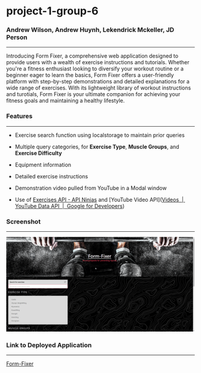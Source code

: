# project-1-group-6

### Andrew Wilson, Andrew Huynh, Lekendrick Mckeller, JD Person

---

Introducing Form Fixer, a comprehensive web application designed to provide users with a wealth of exercise instructions and tutorials. Whether you're a fitness enthusiast looking to diversify your workout routine or a beginner eager to learn the basics, Form Fixer offers a user-friendly platform with step-by-step demonstrations and detailed explanations for a wide range of exercises. With its lightweight library of workout instructions and turotials, Form Fixer is your ultimate companion for achieving your fitness goals and maintaining a healthy lifestyle.

### Features

---

- Exercise search function using localstorage to maintain prior queries

- Multiple query categories, for **Exercise Type**, **Muscle Groups**, and **Exercise Difficulty**

- Equipment information

- Detailed exercise instructions

- Demonstration video pulled from YouTube in a Modal window

- Use of [Exercises API - API Ninjas](https://api-ninjas.com/api/exercises) and [YouTube Video API]([Videos &nbsp;|&nbsp; YouTube Data API &nbsp;|&nbsp; Google for Developers](https://developers.google.com/youtube/v3/docs/videos))

### Screenshot

---
![FormFixerScrot](./assets/images/FormFixerScrot.gif)

### Link to Deployed Application
---

[Form-Fixer](https://pingdrew.github.io/project-1-group-6/ "https://pingdrew.github.io/project-1-group-6/")



